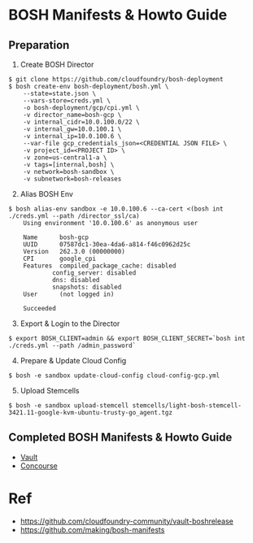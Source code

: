 
# BOSH Manifests & Howto Guide

## Preparation

1. Create BOSH Director

```
$ git clone https://github.com/cloudfoundry/bosh-deployment
$ bosh create-env bosh-deployment/bosh.yml \
    --state=state.json \
    --vars-store=creds.yml \
    -o bosh-deployment/gcp/cpi.yml \
    -v director_name=bosh-gcp \
    -v internal_cidr=10.0.100.0/22 \
    -v internal_gw=10.0.100.1 \
    -v internal_ip=10.0.100.6 \
    --var-file gcp_credentials_json=<CREDENTIAL JSON FILE> \
    -v project_id=<PROJECT ID> \
    -v zone=us-central1-a \
    -v tags=[internal,bosh] \
    -v network=bosh-sandbox \
    -v subnetwork=bosh-releases
```


2. Alias BOSH Env

```
$ bosh alias-env sandbox -e 10.0.100.6 --ca-cert <(bosh int ./creds.yml --path /director_ssl/ca)
    Using environment '10.0.100.6' as anonymous user

    Name      bosh-gcp
    UUID      07587dc1-30ea-4da6-a814-f46c0962d25c
    Version   262.3.0 (00000000)
    CPI       google_cpi
    Features  compiled_package_cache: disabled
            config_server: disabled
            dns: disabled
            snapshots: disabled
    User      (not logged in)

    Succeeded
```


3. Export & Login to the Director
```
$ export BOSH_CLIENT=admin && export BOSH_CLIENT_SECRET=`bosh int ./creds.yml --path /admin_password`
```


4. Prepare & Update Cloud Config

```
$ bosh -e sandbox update-cloud-config cloud-config-gcp.yml
```


5. Upload Stemcells

```
$ bosh -e sandbox upload-stemcell stemcells/light-bosh-stemcell-3421.11-google-kvm-ubuntu-trusty-go_agent.tgz
```


## Completed BOSH Manifests & Howto Guide

- [Vault](README-Vault.md#vault)
- [Concourse](README-Concourse.md#concourse)


# Ref

- https://github.com/cloudfoundry-community/vault-boshrelease
- https://github.com/making/bosh-manifests
